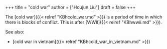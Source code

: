 +++
title = "cold war"
author = ["Houjun Liu"]
draft = false
+++

The [cold war]({{< relref "KBhcold_war.md" >}}) is a period of time in which there is blocks of conflict. This is after [WWII]({{< relref "KBhwwii.md" >}}).

See also:

-   [cold war in vietnam]({{< relref "KBhcold_war_in_vietnam.md" >}})
